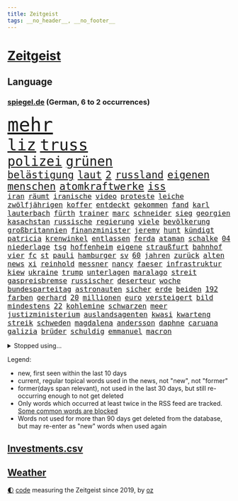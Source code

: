 ```yaml
---
title: Zeitgeist
tags: __no_header__, __no_footer__
---
```


# [Zeitgeist](https://oliz.io/zeitgeist/)

## Language

<h3><a href="https://www.spiegel.de" target="_blank">spiegel.de</a> (German, 6 to 2 occurrences)</h3>
<p style="font-family:monospace">
<span style="font-size:32pt"><a href="news_links.html#mehr" class="current">mehr</a></span>
<br>
<span style="font-size:27pt"><a href="news_links.html#liz" class="current">liz</a></span>
<span style="font-size:27pt"><a href="news_links.html#truss" class="current">truss</a></span>
<br>
<span style="font-size:22pt"><a href="news_links.html#polizei" class="current">polizei</a></span>
<span style="font-size:22pt"><a href="news_links.html#grünen" class="current">grünen</a></span>
<br>
<span style="font-size:17pt"><a href="news_links.html#belästigung" class="current">belästigung</a></span>
<span style="font-size:17pt"><a href="news_links.html#laut" class="current">laut</a></span>
<span style="font-size:17pt"><a href="news_links.html#2" class="current">2</a></span>
<span style="font-size:17pt"><a href="news_links.html#russland" class="current">russland</a></span>
<span style="font-size:17pt"><a href="news_links.html#eigenen" class="current">eigenen</a></span>
<span style="font-size:17pt"><a href="news_links.html#menschen" class="current">menschen</a></span>
<span style="font-size:17pt"><a href="news_links.html#atomkraftwerke" class="current">atomkraftwerke</a></span>
<span style="font-size:17pt"><a href="news_links.html#iss" class="current">iss</a></span>
<br>
<span style="font-size:12pt"><a href="news_links.html#iran" class="current">iran</a></span>
<span style="font-size:12pt"><a href="news_links.html#räumt" class="current">räumt</a></span>
<span style="font-size:12pt"><a href="news_links.html#iranische" class="current">iranische</a></span>
<span style="font-size:12pt"><a href="news_links.html#video" class="current">video</a></span>
<span style="font-size:12pt"><a href="news_links.html#proteste" class="current">proteste</a></span>
<span style="font-size:12pt"><a href="news_links.html#leiche" class="current">leiche</a></span>
<span style="font-size:12pt"><a href="news_links.html#zwölfjährigen" class="current">zwölfjährigen</a></span>
<span style="font-size:12pt"><a href="news_links.html#koffer" class="current">koffer</a></span>
<span style="font-size:12pt"><a href="news_links.html#entdeckt" class="current">entdeckt</a></span>
<span style="font-size:12pt"><a href="news_links.html#gekommen" class="current">gekommen</a></span>
<span style="font-size:12pt"><a href="news_links.html#fand" class="current">fand</a></span>
<span style="font-size:12pt"><a href="news_links.html#karl" class="current">karl</a></span>
<span style="font-size:12pt"><a href="news_links.html#lauterbach" class="current">lauterbach</a></span>
<span style="font-size:12pt"><a href="news_links.html#fürth" class="current">fürth</a></span>
<span style="font-size:12pt"><a href="news_links.html#trainer" class="current">trainer</a></span>
<span style="font-size:12pt"><a href="news_links.html#marc" class="current">marc</a></span>
<span style="font-size:12pt"><a href="news_links.html#schneider" class="current">schneider</a></span>
<span style="font-size:12pt"><a href="news_links.html#sieg" class="current">sieg</a></span>
<span style="font-size:12pt"><a href="news_links.html#georgien" class="current">georgien</a></span>
<span style="font-size:12pt"><a href="news_links.html#kasachstan" class="current">kasachstan</a></span>
<span style="font-size:12pt"><a href="news_links.html#russische" class="current">russische</a></span>
<span style="font-size:12pt"><a href="news_links.html#regierung" class="current">regierung</a></span>
<span style="font-size:12pt"><a href="news_links.html#viele" class="current">viele</a></span>
<span style="font-size:12pt"><a href="news_links.html#bevölkerung" class="current">bevölkerung</a></span>
<span style="font-size:12pt"><a href="news_links.html#großbritannien" class="current">großbritannien</a></span>
<span style="font-size:12pt"><a href="news_links.html#finanzminister" class="current">finanzminister</a></span>
<span style="font-size:12pt"><a href="news_links.html#jeremy" class="new">jeremy</a></span>
<span style="font-size:12pt"><a href="news_links.html#hunt" class="new">hunt</a></span>
<span style="font-size:12pt"><a href="news_links.html#kündigt" class="current">kündigt</a></span>
<span style="font-size:12pt"><a href="news_links.html#patricia" class="current">patricia</a></span>
<span style="font-size:12pt"><a href="news_links.html#krenwinkel" class="new">krenwinkel</a></span>
<span style="font-size:12pt"><a href="news_links.html#entlassen" class="current">entlassen</a></span>
<span style="font-size:12pt"><a href="news_links.html#ferda" class="current">ferda</a></span>
<span style="font-size:12pt"><a href="news_links.html#ataman" class="current">ataman</a></span>
<span style="font-size:12pt"><a href="news_links.html#schalke" class="current">schalke</a></span>
<span style="font-size:12pt"><a href="news_links.html#04" class="current">04</a></span>
<span style="font-size:12pt"><a href="news_links.html#niederlage" class="current">niederlage</a></span>
<span style="font-size:12pt"><a href="news_links.html#tsg" class="current">tsg</a></span>
<span style="font-size:12pt"><a href="news_links.html#hoffenheim" class="current">hoffenheim</a></span>
<span style="font-size:12pt"><a href="news_links.html#eigene" class="current">eigene</a></span>
<span style="font-size:12pt"><a href="news_links.html#straußfurt" class="new">straußfurt</a></span>
<span style="font-size:12pt"><a href="news_links.html#bahnhof" class="current">bahnhof</a></span>
<span style="font-size:12pt"><a href="news_links.html#vier" class="current">vier</a></span>
<span style="font-size:12pt"><a href="news_links.html#fc" class="current">fc</a></span>
<span style="font-size:12pt"><a href="news_links.html#st" class="current">st</a></span>
<span style="font-size:12pt"><a href="news_links.html#pauli" class="current">pauli</a></span>
<span style="font-size:12pt"><a href="news_links.html#hamburger" class="current">hamburger</a></span>
<span style="font-size:12pt"><a href="news_links.html#sv" class="current">sv</a></span>
<span style="font-size:12pt"><a href="news_links.html#60" class="current">60</a></span>
<span style="font-size:12pt"><a href="news_links.html#jahren" class="current">jahren</a></span>
<span style="font-size:12pt"><a href="news_links.html#zurück" class="current">zurück</a></span>
<span style="font-size:12pt"><a href="news_links.html#alten" class="current">alten</a></span>
<span style="font-size:12pt"><a href="news_links.html#news" class="current">news</a></span>
<span style="font-size:12pt"><a href="news_links.html#xi" class="current">xi</a></span>
<span style="font-size:12pt"><a href="news_links.html#reinhold" class="current">reinhold</a></span>
<span style="font-size:12pt"><a href="news_links.html#messner" class="new">messner</a></span>
<span style="font-size:12pt"><a href="news_links.html#nancy" class="current">nancy</a></span>
<span style="font-size:12pt"><a href="news_links.html#faeser" class="current">faeser</a></span>
<span style="font-size:12pt"><a href="news_links.html#infrastruktur" class="current">infrastruktur</a></span>
<span style="font-size:12pt"><a href="news_links.html#kiew" class="current">kiew</a></span>
<span style="font-size:12pt"><a href="news_links.html#ukraine" class="current">ukraine</a></span>
<span style="font-size:12pt"><a href="news_links.html#trump" class="current">trump</a></span>
<span style="font-size:12pt"><a href="news_links.html#unterlagen" class="current">unterlagen</a></span>
<span style="font-size:12pt"><a href="news_links.html#maralago" class="current">maralago</a></span>
<span style="font-size:12pt"><a href="news_links.html#streit" class="current">streit</a></span>
<span style="font-size:12pt"><a href="news_links.html#gaspreisbremse" class="current">gaspreisbremse</a></span>
<span style="font-size:12pt"><a href="news_links.html#russischer" class="current">russischer</a></span>
<span style="font-size:12pt"><a href="news_links.html#deserteur" class="new">deserteur</a></span>
<span style="font-size:12pt"><a href="news_links.html#woche" class="current">woche</a></span>
<span style="font-size:12pt"><a href="news_links.html#bundesparteitag" class="current">bundesparteitag</a></span>
<span style="font-size:12pt"><a href="news_links.html#astronauten" class="current">astronauten</a></span>
<span style="font-size:12pt"><a href="news_links.html#sicher" class="current">sicher</a></span>
<span style="font-size:12pt"><a href="news_links.html#erde" class="current">erde</a></span>
<span style="font-size:12pt"><a href="news_links.html#beiden" class="current">beiden</a></span>
<span style="font-size:12pt"><a href="news_links.html#192" class="current">192</a></span>
<span style="font-size:12pt"><a href="news_links.html#farben" class="current">farben</a></span>
<span style="font-size:12pt"><a href="news_links.html#gerhard" class="current">gerhard</a></span>
<span style="font-size:12pt"><a href="news_links.html#20" class="current">20</a></span>
<span style="font-size:12pt"><a href="news_links.html#millionen" class="current">millionen</a></span>
<span style="font-size:12pt"><a href="news_links.html#euro" class="current">euro</a></span>
<span style="font-size:12pt"><a href="news_links.html#versteigert" class="current">versteigert</a></span>
<span style="font-size:12pt"><a href="news_links.html#bild" class="current">bild</a></span>
<span style="font-size:12pt"><a href="news_links.html#mindestens" class="current">mindestens</a></span>
<span style="font-size:12pt"><a href="news_links.html#22" class="current">22</a></span>
<span style="font-size:12pt"><a href="news_links.html#kohlemine" class="new">kohlemine</a></span>
<span style="font-size:12pt"><a href="news_links.html#schwarzen" class="current">schwarzen</a></span>
<span style="font-size:12pt"><a href="news_links.html#meer" class="current">meer</a></span>
<span style="font-size:12pt"><a href="news_links.html#justizministerium" class="current">justizministerium</a></span>
<span style="font-size:12pt"><a href="news_links.html#auslandsagenten" class="new">auslandsagenten</a></span>
<span style="font-size:12pt"><a href="news_links.html#kwasi" class="current">kwasi</a></span>
<span style="font-size:12pt"><a href="news_links.html#kwarteng" class="current">kwarteng</a></span>
<span style="font-size:12pt"><a href="news_links.html#streik" class="current">streik</a></span>
<span style="font-size:12pt"><a href="news_links.html#schweden" class="current">schweden</a></span>
<span style="font-size:12pt"><a href="news_links.html#magdalena" class="current">magdalena</a></span>
<span style="font-size:12pt"><a href="news_links.html#andersson" class="current">andersson</a></span>
<span style="font-size:12pt"><a href="news_links.html#daphne" class="new">daphne</a></span>
<span style="font-size:12pt"><a href="news_links.html#caruana" class="new">caruana</a></span>
<span style="font-size:12pt"><a href="news_links.html#galizia" class="new">galizia</a></span>
<span style="font-size:12pt"><a href="news_links.html#brüder" class="current">brüder</a></span>
<span style="font-size:12pt"><a href="news_links.html#schuldig" class="current">schuldig</a></span>
<span style="font-size:12pt"><a href="news_links.html#emmanuel" class="current">emmanuel</a></span>
<span style="font-size:12pt"><a href="news_links.html#macron" class="current">macron</a></span>
</p>
<details>
<summary>Stopped using...</summary>
<p class="former" style="font-size:12pt">
gewaltige(722) siegt(722) vermehrt(722) vorstand(722) coronamaßnahmen(721) entwicklungen(721) magdeburg(721) rote(721) senken(721) wirkte(721) beschimpft(720) gemeinden(720) leon(720) löhne(720) unabhängigkeit(720) unerwartet(720) verzweifelt(720) ankunft(719) aufgrund(719) betroffenen(719) forderungen(719) körper(719) lohnt(719) nawalny(719) rief(719) sogenannte(719) stärken(719) unterschiede(719) untersuchungen(719) äthiopien(719) drosten(718) entdeckten(718) gesundheitlichen(718) lewandowski(718) rassistische(718) rettet(718) you(718) day(717) flammen(717) gegenseitig(717) klimawandels(717) krank(717) nominiert(717) quarantäne(717) stoppte(717) taten(717) fahrt(716) hunde(716) klagt(716) kontrollieren(716) minderjährige(716) passen(716) positive(716) rainer(716) verfassungsschutz(716) anwälte(715) enttäuscht(715) historischen(715) landkreis(715) scheidet(715) schweigt(715) verbot(715) äußert(715) gelungen(714) israelischen(714) meister(714) miteinander(714) stoßen(714) unabhängige(714) verhängte(714) zverev(714) angesteckt(713) ausbau(713) härter(713) leer(713) musiker(713) schulze(713) übersicht(713) bekämpfung(712) doku(712) entwurf(712) moderna(712) stolz(712) woran(712) atem(711) britischer(711) erbe(711) heil(711) historische(711) sichergestellt(711) ärgert(711) anbieten(710) attentat(710) ausgeliefert(710) bestimmten(710) bittere(710) norbert(710) verraten(710) veröffentlichte(710) wählen(710) zwang(710) 96(709) freilassung(709) torhüter(709) unterricht(709) bestätigen(708) folgte(708) lernt(708) mitglied(708) oberste(708) endete(707) gering(707) erfunden(706) volksrepublik(706) italienischen(705) kindes(705) stammt(705) betont(704) brite(704) demokratischen(704) psychische(704) signalisiert(704) achten(703) enge(703) zogen(703) änderungen(703) juristisch(702) pünktlich(702) antisemitismus(701) präsidentin(701) republik(701) kabul(700) presse(700) tatverdächtigen(700) nachgewiesen(699) attentäter(698) duisburg(698) solange(698) kate(697) reduzieren(697) großem(696) außerhalb(695) politikerin(694) handel(693) syrer(693) teilnahme(693) erschießt(692) sitzung(692) bangt(691) entspannung(691) parallelen(691) mitarbeiterin(689) münster(689) stress(688) telefonat(688) insassen(687) wirbel(687) kontakt(686) schlugen(686) niedrig(685) auseinandersetzung(684) klasse(684) zeigten(684) künstliche(683) akten(682) sportler(681) praxis(680) grünenchefin(679) olympia(677) gerieten(675) katharina(675) annäherung(674) tuchel(672) wasserstoff(668) drohne(664) teuren(664) gewusst(659) betrunkener(658) farbe(656) csupolitiker(654) jessica(652) liter(648) berühmtesten(646) schutzsuchende(645) nick(634) sondersitzung(600) nationalpark(598) neonazis(594) unzureichend(579) todesursache(573) notstand(572) zusammengebrochen(556) untermauert(551) erteilte(550) abgestürzt(546) gebeten(539) angebote(533) enthalten(528) gewalttat(527) abgegeben(495) ungeimpfte(491) ausbildung(473) berge(470) ministerin(463) anführer(460) mythos(460) lebensmitteln(459) sammelt(459) kümmern(456) unseres(456) kündigten(451) astronomen(450) kalte(450) schrumpft(450) britney(448) spears(448) erhebung(441) sätze(441) mächtigen(440) wandte(440) venedig(439) vierjährige(438) verrückt(434) c(426) wellen(426) gremium(425) kyrgios(425) ermordung(424) inszenieren(423) vertretung(423) dankte(421) erfolglos(421) halfen(416) fraktion(415) nicole(413) jenseits(410) expertin(409) konzerns(409) plante(400) zurückziehen(400) exil(399) übertragen(399) 69(398) iphones(397) geleistet(393) inneren(393) ussoldaten(393) investiert(386) 115(385) momente(385) kritischen(383) telefoniert(379) vertritt(378) boss(370) söders(367) worum(367) anheben(364) zürich(364) basketballstar(358) gefeuert(355) direkte(353) getötete(353) mehrfamilienhaus(352) unterhaus(350) wesen(350) kongo(348) rauswurf(347) erneutes(345) stern(344) bewerten(343) zeitpunkt(343) rhein(339) geheimdienste(334) oppositionsführer(334) vereinbart(333) feiertag(332) hafenstadt(330) abu(329) zufällig(326) lockt(324) matteo(321) westlicher(321) netflixserie(320) stürzten(316) gestiegene(315) solcher(313) bescheid(312) fassen(307) svenja(304) decken(303) zustande(303) minderjähriger(301) getreide(300) griffen(300) formel1saison(299) mache(299) stephen(299) einfacher(298) behält(297) oskar(297) gelb(296) ministerinnen(296) mitleid(294) vietnam(294) zufall(294) sportliche(293) mischt(292) unterzeichnen(292) arbeitsminister(290) bestrafen(289) omikronvariante(289) riskiert(288) aussetzen(287) zustimmung(286) küche(282) texte(282) klappt(280) ruhrgebiet(279) bemerkenswerte(278) transport(277) kanzlers(276) landwirtschaftsminister(276) kraftwerk(275) bundestages(272) langjährigen(271) ricarda(271) 68(270) drohte(269) erkrankungen(268) getreten(268) vorzubereiten(268) kriterien(266) passierte(264) langzeitfolgen(263) flugzeugen(262) abhalten(261) schlüssel(261) widersprechen(260) spektakel(259) frauenquote(258) schaulustige(258) erzbistum(257) erweitern(256) lebenshaltungskosten(255) grünem(254) überwachung(254) verkaufte(252) bridge(251) hauptbahnhof(251) einfachen(250) handwerk(250) trikot(247) pekings(245) grandslamturnier(243) knappes(241) säugling(241) teilten(241) bürgerkrieg(240) unweit(238) bewahren(237) unabhängiger(237) 1972(236) anstrengungen(236) sofortige(236) fisch(235) kernkraftwerke(235) m(233) reichweite(233) rüstungskonzern(232) n(231) überraschungen(231) überzeugung(229) eubehörde(228) iga(228) świątek(228) fehlverhalten(227) oppositionellen(226) hut(225) nizza(224) young(223) sitz(222) verhilft(220) klug(219) gitter(218) profite(218) soziologin(218) torwart(215) kelly(211) ukrainisches(207) lebe(206) roller(206) container(205) bevorstehende(203) menschliches(202) hinterbliebenen(201) besetzte(199) brandenburger(199) jahreszeit(198) riskant(198) starkregen(198) beschuldigten(197) models(196) stoff(195) zutiefst(195) invasoren(193) bombardierung(192) wesel(192) stromversorgung(189) prinzip(187) rahmen(186) herzen(185) trinkwasser(185) austricksen(184) begrenzt(183) iwan(183) ergab(180) schweres(180) angestellte(179) erfordert(179) ignorieren(179) influencer(179) verfügt(179) unterhalten(178) zwangsarbeit(178) bundeswirtschaftsminister(176) drake(176) ferraripilot(176) poleposition(176) beben(175) infektionsschutzgesetzes(174) rhetorik(174) tankrabatts(174) brandstiftung(173) erneuter(173) south(173) brille(172) günstigsten(170) energiekonzerne(169) gerichtssaal(169) my(169) mysteriöse(169) zurückgedrängt(168) bußgeld(167) neuerdings(167) minen(166) mordprozess(166) notfallplans(166) aufgefallen(165) zuschüsse(165) arbeitslosigkeit(163) schlagabtausch(163) galaxie(162) gärtner(162) besseres(161) ertrinken(161) lernrückstände(161) missglückter(161) großmutter(160) 34jähriger(158) tatverdächtiger(157) windparks(157) angeschlagen(156) belegschaft(154) empfinden(154) zollen(154) österreichischer(154) abgetrieben(153) wahrscheinlichkeit(153) mischung(151) taugt(151) übergriffen(151) quellen(150) zentrale(150) fahnder(149) franken(149) interessant(149) mannheim(149) vorstellt(149) vorfälle(148) dahin(147) dünn(147) schau(147) formal(146) ifoinstituts(144) positionieren(144) verschwanden(144) blockierte(142) export(142) 58jährigen(140) trennten(140) zuständen(140) 23jährigen(139) nacheinander(139) bett(138) wirkungslos(138) überwachungssoftware(138) anhören(137) megan(137) reichsbürger(137) südukraine(137) 73jährige(136) involviert(136) rage(136) existenziellen(135) jeanluc(135) militärverwaltung(135) diskriminiert(134) verlaufen(133) einsatzes(132) einzuschränken(132) israelis(131) klimakatastrophe(131) vollem(131) love(130) schiene(130) weltuntergang(130) alcaraz(129) bedrohlich(129) ran(129) 80000(128) ermöglicht(128) 1200(126) enttäuschte(126) herrscher(126) hing(126) jabeur(126) ons(126) zumutung(126) affenpocken(125) ibiza(125) irrweg(125) kenia(125) kritischem(125) privatleben(124) thronfolger(123) batterie(122) kundschaft(122) legalisierung(122) black(121) heimspiel(121) europapokal(120) kühnert(120) löschflugzeuge(120) hintertür(119) mitarbeitende(119) royale(119) spdgeneralsekretär(118) akleh(117) botschafterin(117) save(117) verbrennungsmotor(117) beirut(116) erhöhtes(116) galten(116) shireen(116) vollgas(116) kovač(115) niko(115) ruben(115) styles(115) pakt(114) schimpft(114) schmetterlinge(114) durften(113) einzigen(113) heimliche(113) margot(112) 21jährigen(111) herzrasen(111) panne(111) rtlshow(111) senegal(111) theresa(111) 180(110) günstigen(110) youtube(110) 18jährige(109) 59(109) rückseite(109) erkannt(108) sensiblen(108) tagessieg(108) update(108) drohendem(106) matchball(106) unschuld(106) mitgeteilt(105) monza(105) wirtschaftskrieg(105) wal(104) zulassung(104) fotografierten(103) osnabrück(103) adresse(102) hast(102) hubert(102) jährliche(102) vogue(102) beeindruckenden(101) identifizieren(101) witwe(101) bär(100) internationales(100) olympiaattentat(100) paolo(100) tagsüber(100) bewiesen(98) entgleisung(98) erobern(98) personalmangel(98) plädieren(98) populismus(98) standards(98) transportieren(98) voraussichtlich(98) wissenschaftlerinnen(98) verlängerte(97) vermeintliche(97) zusammenhängt(97) außenhandel(96) marseille(96) nehme(96) ziellinie(96) übergewinnsteuer(96) attraktiver(95) geringverdiener(95) höherem(95) profiteure(95) sbahn(95) abgelehnte(94) blues(94) dokumentation(94) kartellrecht(94) kranken(94) hamm(93) notfalls(93) android(92) harvey(92) pilot(92) beleidigung(91) brandkatastrophe(91) bruttoinlandsprodukt(91) heim(91) karen(91) kfw(91) milliardenlücke(91) zeitverschwendung(91) ba4(90) gesteuert(90) instrument(90) kommentare(90) konservatives(90) tribute(90) übergewinne(90) 16jähriger(89) betrunkenen(89) bären(89) kostete(89) rechtspopulist(89) verpflichtend(89) benziner(88) fünfmal(88) gouverneure(88) kurzschlusshandlung(88) malerin(88) staatenbund(88) unzufriedene(88) erbes(87) geige(87) gleichauf(87) heide(87) lüneburger(87) schwärmt(87) vorübergehende(87) würdigte(87) zuschlägt(87) ankam(86) ethnische(86) feldjäger(86) neuzugang(86) till(86) angefordert(85) bundessozialministerium(85) entschuldigen(85) krach(85) plötzliche(85) soloalbum(85) verbale(85) bundeskartellamt(84) comics(84) davis(84) emachtelfinale(84) krachte(84) lapid(84) laufzeitverlängerungen(84) leichnam(84) offenbach(84) regelungen(84) treibstoffe(84) vorschreiben(84) bemerkenswerten(83) kommentatoren(83) matterhorn(83) nichtbinäre(83) segelboot(83) sonntagabend(83) tumulten(83) bird(82) durchsetzbar(82) errichtet(82) mischte(82) nachbarin(82) niedrigen(82) raub(82) straßburger(82) sue(82) wissenschaft(82) überführung(82) auswirken(81) demonstrant(81) einbringen(81) ema(81) fahrschein(81) louisiana(81) spreche(81) würdigen(81) zusagen(81) beharrt(80) regionale(80) strittigen(80) deckte(79) erneuerbarer(79) importverbot(79) kohlemeiler(79) usraumfahrtbehörde(79) atomstrom(78) geisel(78) italiener(78) madame(78) mysteriöser(78) becken(77) erhöhungen(77) katastrophal(77) nachhaltige(77) umfang(77) vorbestrafte(77) bundestagsabgeordneter(76) drängte(76) einkommensschwache(76) kannst(76) strategien(76) unvermittelt(76) videospielen(76) 75jährige(75) alleinstehende(75) ana(75) bay(75) bebte(75) berlinerin(75) branchenverband(75) clarence(75) erdbeben(75) oberstes(75) reichstag(75) solches(75) tampa(75) verharmlosung(75) wache(75) albtraum(74) documentaskandal(74) kernenergie(74) ladenbesitzerin(74) oleksandr(74) strompreis(74) teuersten(74) brillen(73) expremierministerin(73) gletscherbruch(73) münden(73) mächtigste(72) anheuern(71) begünstigen(71) hunsrück(71) jule(71) niemeier(71) reaktoren(71) trägerrakete(71) winterwm(71) 62jähriger(70) bundesbildungsministerin(70) dauerhafte(70) elyas(70) israelisches(70) klimafreundlich(70) m'barek(70) marktmacht(70) ungeklärten(70) vorjahreszeitraum(70) ausschnitt(69) damien(69) erdatmosphäre(69) fazit(69) schottlands(69) afghanin(68) filmten(68) geheimnisse(68) lautes(68) nacktheit(68) rationiert(68) tennishoffnung(68) yousuf(68) minutiös(67) atmen(66) dazn(66) energiebranche(66) eukommissar(66) vorkommt(66) jannik(65) residenz(65) sinner(65) tennisspielerin(65) verweigerte(65) wagte(65) weltspitze(65) csd(64) eisberg(64) energiefirmen(64) epos(64) leidenschaftlich(64) aljazeerajournalistin(63) coole(63) klimaklage(63) notfälle(63) senatsverwaltung(63) freigang(62) häftling(62) militärischem(62) primož(62) roglič(62) schaltete(62) waffensysteme(62) bundeskabinett(61) feuerten(61) gabrielle(61) gange(61) subventionen(61) trauerfeierlichkeiten(61) attackierte(60) ausblick(60) rekordinflation(60) spruch(60) symbolisch(60) dreh(59) erzürnt(59) friedliches(59) vergebung(59) children(58) gesundheitssystem(58) zähe(58) armas(57) diana(57) präsent(57) gesinnung(56) jahn(56) zugticket(56) bürgergelds(55) hollywoodkarriere(55) militärisches(55) neuerungen(55) solar(55) zusammenfassung(55) belästigt(54) bränden(54) rückzugsort(54) stichelt(54) durchs(53) mads(53) nebenwirkungen(53) pedersen(53) peloton(53) technisch(53) verwalter(53) barriere(52) emhalbfinale(52) irrfahrt(52) kriegswirtschaft(52) kulturen(52) milchstraße(52) schwanz(52) special(52) arbeitsalltag(51) herabstufung(51) vetternwirtschaft(51) zehnmal(51) abgestürzte(50) ergeht(50) fußstapfen(50) förderbank(50) gesamtführenden(50) kenias(50) kinderlähmung(50) lebenserwartung(50) meilern(50) spektakulärer(50) vorlauf(50) badenbaden(49) dringender(49) gaskonzern(49) gemüter(49) leitzinsen(49) linda(49) nation(49) rbbintendantin(49) schlesinger(49) synthetische(49) berufe(48) progression(48) schmelzen(48) südspanien(48) zack(48) garcia(47) geschwindigkeit(47) hasta(47) pathos(47) strömung(47) terminal(47) vista(47) belohnung(46) einschreiten(46) events(46) getreideabkommen(46) hoffnungsträger(46) just(46) katastrophenalarm(46) klimabilanz(46) verletzter(46) brennstoff(45) doppelmord(45) tipp(45) tänzerinnen(45) akwlaufzeitverlängerung(44) darauffolgenden(44) kindergeld(44) messungen(44) rekordfund(44) vorgängerregierung(44) weber(44) 2007(43) co2ausstoß(43) coronaabschottung(43) flow(43) minderjährigen(43) 1999(42) beleidigungen(42) betzenberg(42) hände(42) turm(42) tvrechte(42) unzumutbar(42) verkleinern(42) block(41) flüssen(41) peru(41) torschützen(41) ungarischen(41) zugespitzt(41) 48jähriger(40) blackouts(40) hessens(40) masche(40) nachbarländern(40) ratlos(40) regisseure(40) tarife(40) durchgemacht(39) erlässt(39) gegenschlag(39) grundlegend(39) größeres(39) kandidierte(39) präsidentenberater(39) unstrittig(39) überrollen(39) hoffnungslos(38) intensiver(38) medium(38) parteichefs(38) sicherer(38) supertalent(38) zeitbombe(38) abzufedern(37) ayleen(37) pornhub(37) tennisolympiasieger(37) weiterreichen(37) abfälle(36) blutige(36) gebühr(36) gesundheits(36) kernkraftwerk(36) schafherde(36) bezieher(35) eismassen(35) friedens(35) memphis(35) schrumpfte(35) verkehrsverbund(35) bundesarbeitsgericht(34) reaktor(34) zugspitze(34) überfällig(34) amazons(33) definiert(33) hatespeech(33) mitgerissen(33) sbahnhof(33) thematisiert(33) vorsaison(33) ablehnung(32) grunewald(32) montenegro(32) spielzeit(32) verstöße(32) vertrieben(32) auszählung(31) eid(31) menschheit(31) mutmaßlichem(31) pflegte(31) phasenweise(31) vollendet(31) ausgetauscht(30) betrugsprozess(30) eisbergs(30) schiefgehen(30) straßenbahn(30) taxifahrer(30) 57jährige(29) atomdebatte(29) beauftragten(29) füller(29) verirrten(29) erfolgte(28) geborene(28) zeichentrickfilm(28) club(27) ignoranz(27) klaute(27) prinzen(27) roter(27) schäfer(27) bostoner(26) ferngesteuerte(26) flop(26) maryam(26) nationalhymne(26) nullnummer(26) veränderte(26) überlagert(26) astronomie(25) basketballerin(25) dauerregen(25) gedenkveranstaltung(25) ideal(25) konflikten(25) rätseln(25) sons(25) talente(25) distanzieren(24) entmachtung(24) fristverlängerung(24) klettert(24) preisgekrönte(24) strandete(24) sympathien(24) anmutenden(23) folgekosten(23) insolvent(23) linkenabgeordnete(23) massenhafte(23) mitsotakis(23) rheins(23) backhaus(22) erkannte(22) finanzspritzen(22) fristlos(22) gesteigert(22) krebserkrankungen(22) lawrence(22) monieren(22) nahenden(22) romane(22) ruto(22) südinsel(22) weiterführenden(22) 45jährige(21) chemikalien(21) ersteigert(21) familienmitglied(21) heimsieg(21) heiterkeit(21) heroin(21) masern(21) montenegros(21) erpressung(20) kommunikation(20) skizziert(20) teuerste(20) blüht(19) erkannten(19) grünenspitze(19) vergangenes(19) übermalt(19) afghanisches(18) sichuan(18) spanienrundfahrt(18) tigray(18) äthiopischen(18) american(17) god(17) umverteilen(17) zielflughafen(17) zugehen(17) abwasser(16) aufgeflammt(16) crystal(16) fauci(16) rügt(16) stemmt(16) unsolidarisch(16) wiese(16) ausgeraubt(15) bangkok(15) behinderter(15) bewusstlos(15) endgültigen(15) ertrank(15) menschenhandels(15) spiegelranking(15) wandelt(15) charlbi(14) conference(14) einzelzelle(14) europäisches(14) evolution(14) notfallmaßnahmen(14) sadness(14) triangle(14) ursachenforschung(14) football(13) freigeist(13) italienischer(13) sabotieren(13) stadtfest(13) vuelta(13) übergriff(13) ersparte(12) gebühren(12) niedersächsisches(12) schwieriges(12) siedlungen(12) akwbetreiber(11) babylon(11) isolationshaft(11) königs(11) leyens(11) nachgebaut(11) omikronbooster(11) rühren(11) verbindlich(11)
</p>
</details>
<p>Legend:
<ul>
<li><span class="new">new</span>, first seen within the last 10 days</li>
<li><span class="current">current</span>, regular topical words used in the news, not "new", not "former"</li>
<li><span class="former">former(days span relevant)</span>, not used in the last 30 days, but still re-occurring enough to not get deleted</li>
<li>Only words which occurred at least twice in the RSS feed are tracked. <a href="language/filters.py">Some common words are blocked</a></li>
<li>Words not used for more than 90 days get deleted from the database, but may re-enter as "new" words when used again</li>
</ul>
</p>

## [Investments](investments.html)[.csv](investments.csv)

## [Weather](weather.html)

<footer>
<a href="javascript:toggleTheme()" class="nav">🌓</a>
<a href="https://github.com/ooz/zeitgeist">code</a> measuring the Zeitgeist since 2019, by <a href="https://oliz.io">oz</a>
</footer>
